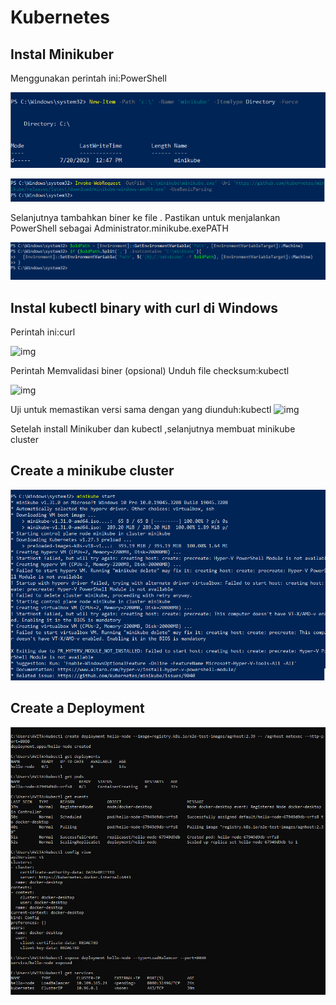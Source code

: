 # Kubernetes
## Instal Minikuber

Menggunakan perintah ini:PowerShell

![img](foto/1/1.png)

![img](foto/1/2.png)

Selanjutnya tambahkan biner ke file .
Pastikan untuk menjalankan PowerShell sebagai Administrator.minikube.exePATH

![img](foto/1/3.png)

## Instal kubectl binary with curl di Windows

Perintah ini:curl

![img](foto/2/1.png)

Perintah Memvalidasi biner (opsional)
Unduh file checksum:kubectl

![img](foto/2/2.png)

Uji untuk memastikan versi sama dengan yang diunduh:kubectl
![img](foto/2/3.png)


Setelah install Minikuber dan kubectl ,selanjutnya membuat minikube cluster

## Create a minikube cluster

![img](foto/3.png)

## Create a Deployment
![img](foto/a1.png)






